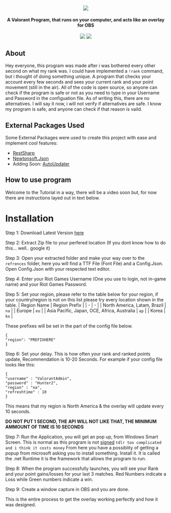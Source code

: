 <h1 align="center">
  <img src="https://cdn.discordapp.com/attachments/748560845230964869/791900465632641034/ValoverlayLogo.png">
  <br>
</h1>

<h4 align="center">A Valorant Program, that runs on your computer, and acts like an overlay for OBS</h4>

<p align="center">
  </a>
  <a href="https://twitter.com/rumblemikee"><img src="https://img.shields.io/badge/Twitter-@RumbleMikee-1da1f2.svg?logo=twitter?style=for-the-badge&logo=appveyor"></a>
  <a href="https://twitter.com/Valorleaks"><img src="https://img.shields.io/badge/Twitter-@ValorLeaks-1da1f2.svg?logo=twitter?style=for-the-badge&logo=appveyor"></a>
  
</p>

## About
Hey everyone, this program was made after i was bothered every other second on what my rank was. I could have implemented a `!rank` command, but i thought of doing something unique. A program that checks your account every few seconds and sees your current rank and your point movement (still in the air). All of the code is open source, so anyone can check if the program is safe or not as you need to type in your Username and Password in the configuation file. As of writing this, there are no alternatives. I will say it now, i will not verify if alternatives are safe. I know my program is safe, and anyone can check if that reason is vaild.

## External Packages Used
Some External Packages were used to create this project with ease and implement cool features:
  - [RestSharp](https://www.nuget.org/packages/RestSharp/)
  - [Newtonsoft.Json](https://www.nuget.org/packages/Newtonsoft.Json/)
  - Adding Soon: [AutoUpdater](https://github.com/ravibpatel/AutoUpdater.NET)

## How to use program
Welcome to the Tutorial in a way, there will be a video soon but, for now there are instructions layed out in text below.

# Installation
Step 1: Download Latest Version [here](https://github.com/RumbleMike/ValorantStreamOverlay/releases/download/0.9/ValorSteamOverlay.zip)

Step 2: Extract Zip file to your perfered location (If you dont know how to do this... well.. google it)

Step 3: Open your extracted folder and make your way over to the `refrences` folder, here you will find a TTF File (Font File) and a Config.Json. Open Config.Json with your respected text editor.

Step 4: Enter your Riot Games Username (One you use to login, not in-game name) and your Riot Games Password.

Step 5: Set your region, please refer to the table below for your region, if your country/region is not on this list please try every location shown in the table.
| Region Name | Region Prefix |
| - | - |
| North America, Latam, Brazil | `na` |
| Europe | `eu` |
| Asia Pacific, Japan, OCE, Africa, Australia  | `ap` |
| Korea | `ko` |

These prefixes will be set in the part of the config file below.
```
{
"region": "PREFIXHERE"
}
```

Step 6: Set your delay. This is how often your rank and ranked points update, Recommendation is 10-20 Seconds.
For example if your config file looks like this:
```
{
"username" : "ValorantAdmin",
"password" : "Hunter2",
"region" : "na",
"refreshtime" : 10
}
```
This means that my region is North America & the overlay will update every 10 seconds.

**DO NOT PUT 1 SECOND, THE API WILL NOT LIKE THAT, THE MINIMUM AMMOUNT OF TIME IS 10 SECONDS**

Step 7: Run the Application, you will get an pop up, from Windows Smart Screen. This is normal as this program is not [signed](https://en.wikipedia.org/wiki/Code_signing) `tdlr too complicated and i think it costs money` From here you have a possiblity of getting a popup from microsoft asking you to install something. Install it. It is called the .net Runtime it is the framework that allows the program to run.

Step 8: When the program successfully launches, you will see your Rank and your point gains/losses for your last 3 matches. Red Numbers indicate a Loss while Green numbers indicate a win.

Step 9: Create a window capture in OBS and you are done.

This is the entire process to get the overlay working perfectly and how it was designed.
